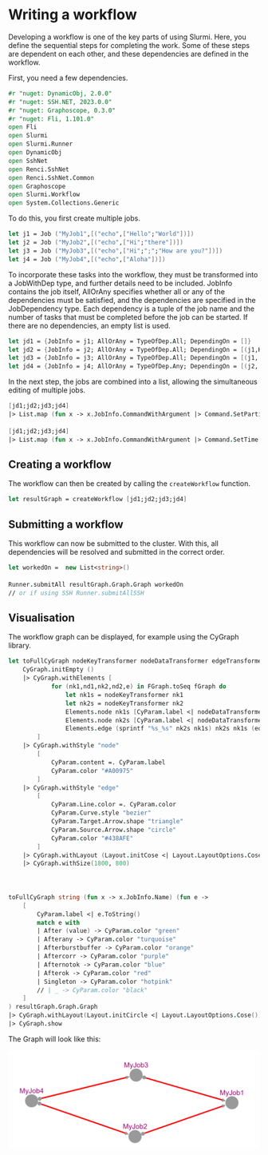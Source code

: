# Writing a workflow 

Developing a workflow is one of the key parts of using Slurmi. 
Here, you define the sequential steps for completing the work.
Some of these steps are dependent on each other, and these dependencies are defined in the workflow.

First, you need a few dependencies. 

```fsharp
#r "nuget: DynamicObj, 2.0.0"
#r "nuget: SSH.NET, 2023.0.0"
#r "nuget: Graphoscope, 0.3.0"
#r "nuget: Fli, 1.101.0"
open Fli
open Slurmi
open Slurmi.Runner
open DynamicObj
open SshNet
open Renci.SshNet
open Renci.SshNet.Common
open Graphoscope
open Slurmi.Workflow
open System.Collections.Generic
```

To do this, you first create multiple jobs.

```fsharp 
let j1 = Job ("MyJob1",[("echo",["Hello";"World"])])
let j2 = Job ("MyJob2",[("echo",["Hi";"there"])])
let j3 = Job ("MyJob3",[("echo",["Hi";";";"How are you?"])])
let j4 = Job ("MyJob4",[("echo",["Aloha"])])
```

To incorporate these tasks into the workflow, they must be transformed into a JobWithDep type, and further details need to be included.
JobInfo contains the job itself, AllOrAny specifies whether all or any of the dependencies must be satisfied, and the dependencies are specified in the JobDependency type.
Each dependency is a tuple of the job name and the number of tasks that must be completed before the job can be started.
If there are no dependencies, an empty list is used.

```fsharp
let jd1 = {JobInfo = j1; AllOrAny = TypeOfDep.All; DependingOn = []}
let jd2 = {JobInfo = j2; AllOrAny = TypeOfDep.All; DependingOn = [(j1,KindOfDependency.Afterok )]}
let jd3 = {JobInfo = j3; AllOrAny = TypeOfDep.All; DependingOn = [(j1, KindOfDependency.Afterok)]}
let jd4 = {JobInfo = j4; AllOrAny = TypeOfDep.Any; DependingOn = [(j2, KindOfDependency.Afterok);(j3, KindOfDependency.Afterok)]}
```

In the next step, the jobs are combined into a list, allowing the simultaneous editing of multiple jobs.

```fsharp 
[jd1;jd2;jd3;jd4]
|> List.map (fun x -> x.JobInfo.CommandWithArgument |> Command.SetPartition "bio-csb")

[jd1;jd2;jd3;jd4]
|> List.map (fun x -> x.JobInfo.CommandWithArgument |> Command.SetTime ({Days = None ; clock = Some {hour = 0; minute = 1; second = Some 1}}))
```

## Creating a workflow

The workflow can then be created by calling the `createWorkflow` function.

```fsharp
let resultGraph = createWorkflow [jd1;jd2;jd3;jd4]
```

## Submitting a workflow
This workflow can now be submitted to the cluster. With this, all dependencies will be resolved and submitted in the correct order. 

```fsharp
let workedOn =  new List<string>()

Runner.submitAll resultGraph.Graph.Graph workedOn 
// or if using SSH Runner.submitAllSSH
```

## Visualisation
The workflow graph can be displayed, for example using the CyGraph library. 

```fsharp
let toFullCyGraph nodeKeyTransformer nodeDataTransformer edgeTransformer (fGraph : FGraph<_,_,_>) =
    CyGraph.initEmpty ()
    |> CyGraph.withElements [
            for (nk1,nd1,nk2,nd2,e) in FGraph.toSeq fGraph do
                let nk1s = nodeKeyTransformer nk1
                let nk2s = nodeKeyTransformer nk2
                Elements.node nk1s [CyParam.label <| nodeDataTransformer nd1]
                Elements.node nk2s [CyParam.label <| nodeDataTransformer nd2]
                Elements.edge (sprintf "%s_%s" nk2s nk1s) nk2s nk1s (edgeTransformer e)
        ]
    |> CyGraph.withStyle "node"     
        [
            CyParam.content =. CyParam.label
            CyParam.color "#A00975"
        ]
    |> CyGraph.withStyle "edge"     
        [
            CyParam.Line.color =. CyParam.color
            CyParam.Curve.style "bezier"
            CyParam.Target.Arrow.shape "triangle"
            CyParam.Source.Arrow.shape "circle"
            CyParam.color "#438AFE"
        ]
    |> CyGraph.withLayout (Layout.initCose <| Layout.LayoutOptions.Cose(ComponentSpacing = 40, EdgeElasticity = 100))
    |> CyGraph.withSize(1800, 800)



toFullCyGraph string (fun x -> x.JobInfo.Name) (fun e -> 
    [
        CyParam.label <| e.ToString()
        match e with
        | After (value) -> CyParam.color "green"
        | Afterany -> CyParam.color "turquoise"
        | Afterburstbuffer -> CyParam.color "orange"
        | Aftercorr -> CyParam.color "purple"
        | Afternotok -> CyParam.color "blue"
        | Afterok -> CyParam.color "red"
        | Singleton -> CyParam.color "hotpink"
        // | _ -> CyParam.color "black"
    ]
) resultGraph.Graph.Graph
|> CyGraph.withLayout(Layout.initCircle <| Layout.LayoutOptions.Cose())        
|> CyGraph.show
```

The Graph will look like this: 

![ ](../images/SlurmiWF.png)


